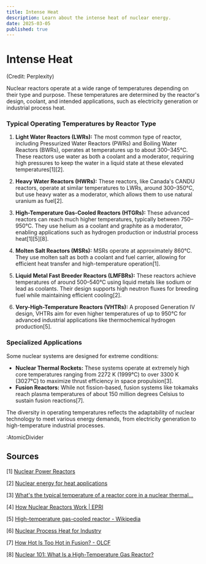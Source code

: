 ```yaml
---
title: Intense Heat
description: Learn about the intense heat of nuclear energy.
date: 2025-03-05
published: true
---
```


# Intense Heat

(Credit: Perplexity)

Nuclear reactors operate at a wide range of temperatures depending on their type and purpose. These temperatures are determined by the reactor's design, coolant, and intended applications, such as electricity generation or industrial process heat.

### **Typical Operating Temperatures by Reactor Type**

1. **Light Water Reactors (LWRs):** The most common type of reactor, including Pressurized Water Reactors (PWRs) and Boiling Water Reactors (BWRs), operates at temperatures up to about 300–345°C. These reactors use water as both a coolant and a moderator, requiring high pressures to keep the water in a liquid state at these elevated temperatures[1][2].

2. **Heavy Water Reactors (HWRs):** These reactors, like Canada's CANDU reactors, operate at similar temperatures to LWRs, around 300–350°C, but use heavy water as a moderator, which allows them to use natural uranium as fuel[2].

3. **High-Temperature Gas-Cooled Reactors (HTGRs):** These advanced reactors can reach much higher temperatures, typically between 750–950°C. They use helium as a coolant and graphite as a moderator, enabling applications such as hydrogen production or industrial process heat[1][5][8].

4. **Molten Salt Reactors (MSRs):** MSRs operate at approximately 860°C. They use molten salt as both a coolant and fuel carrier, allowing for efficient heat transfer and high-temperature operation[1].

5. **Liquid Metal Fast Breeder Reactors (LMFBRs):** These reactors achieve temperatures of around 500–540°C using liquid metals like sodium or lead as coolants. Their design supports high neutron fluxes for breeding fuel while maintaining efficient cooling[2].

6. **Very-High-Temperature Reactors (VHTRs):** A proposed Generation IV design, VHTRs aim for even higher temperatures of up to 950°C for advanced industrial applications like thermochemical hydrogen production[5].

### **Specialized Applications**

Some nuclear systems are designed for extreme conditions:

- **Nuclear Thermal Rockets:** These systems operate at extremely high core temperatures ranging from 2272 K (1999°C) to over 3300 K (3027°C) to maximize thrust efficiency in space propulsion[3].
- **Fusion Reactors:** While not fission-based, fusion systems like tokamaks reach plasma temperatures of about 150 million degrees Celsius to sustain fusion reactions[7].

The diversity in operating temperatures reflects the adaptability of nuclear technology to meet various energy demands, from electricity generation to high-temperature industrial processes.

:AtomicDivider

## Sources

[1] [Nuclear Power Reactors](https://world-nuclear.org/information-library/nuclear-fuel-cycle/nuclear-power-reactors/nuclear-power-reactors)

[2] [Nuclear energy for heat applications](https://www.iaea.org/sites/default/files/publications/magazines/bulletin/bull33-1/33104782124.pdf)

[3] [What's the typical temperature of a reactor core in a nuclear thermal...](https://space.stackexchange.com/questions/59567/whats-the-typical-temperature-of-a-reactor-core-in-a-nuclear-thermal-rocket)

[4] [How Nuclear Reactors Work | EPRI](https://ant.epri.com/article/how-nuclear-reactors-work)

[5] [High-temperature gas-cooled reactor - Wikipedia](https://en.wikipedia.org/wiki/High-temperature_gas-cooled_reactor)

[6] [Nuclear Process Heat for Industry](https://world-nuclear.org/information-library/non-power-nuclear-applications/industry/nuclear-process-heat-for-industry)

[7] [How Hot Is Too Hot in Fusion? - OLCF](https://www.olcf.ornl.gov/2017/06/27/how-hot-is-too-hot-in-fusion/)

[8] [Nuclear 101: What Is a High-Temperature Gas Reactor?](https://www.energy.gov/ne/articles/nuclear-101-what-high-temperature-gas-reactor)
